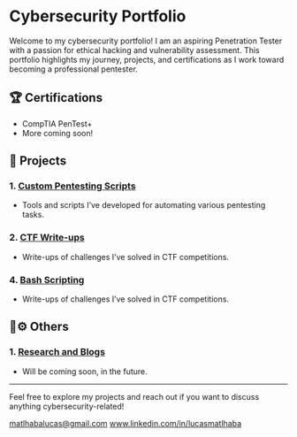 # Cybersecurity Portfolio

Welcome to my cybersecurity portfolio! I am an aspiring Penetration Tester with a passion for ethical hacking and vulnerability assessment. This portfolio highlights my journey, projects, and certifications as I work toward becoming a professional pentester.

## 🏆 **Certifications**
- CompTIA PenTest+
- More coming soon!

## 🔨 **Projects**

### 1. [Custom Pentesting Scripts](https://github.com/yourusername/Pentesting_Scripts)
- Tools and scripts I’ve developed for automating various pentesting tasks.

### 2. [CTF Write-ups](https://github.com/yourusername/CTF_Writeups)
- Write-ups of challenges I’ve solved in CTF competitions.

### 4. [Bash Scripting](https://github.com/yourusername/CTF_Writeups)
- Write-ups of challenges I’ve solved in CTF competitions.

## 🔨⚙️ **Others**

### 1. [Research and Blogs](https://github.com/yourusername/Cybersec_Research)
- Will be coming soon, in the future.

---

Feel free to explore my projects and reach out if you want to discuss anything cybersecurity-related!

matlhabalucas@gmail.com
www.linkedin.com/in/lucasmatlhaba

